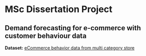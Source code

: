 # MSc Dissertation Project
## Demand forecasting for e-commerce with customer behaviour data

**Dataset:** [eCommerce behavior data from multi category store](https://www.kaggle.com/datasets/mkechinov/ecommerce-behavior-data-from-multi-category-store)
